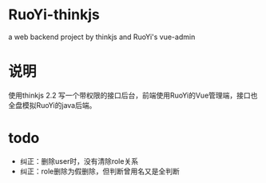 # RuoYi-thinkjs
a web backend project by thinkjs and RuoYi's vue-admin

# 说明
使用thinkjs 2.2 写一个带权限的接口后台，前端使用RuoYi的Vue管理端，接口也全盘模拟RuoYi的java后端。


# todo
- 纠正：删除user时，没有清除role关系
- 纠正：role删除为假删除，但判断曾用名又是全判断
